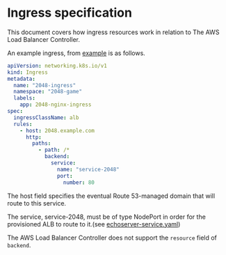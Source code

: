 # Ingress specification
This document covers how ingress resources work in relation to The AWS Load Balancer Controller.

An example ingress, from [example](../../tasks/2048/2048_full.yaml) is as follows.

```yaml
apiVersion: networking.k8s.io/v1
kind: Ingress
metadata:
  name: "2048-ingress"
  namespace: "2048-game"
  labels:
    app: 2048-nginx-ingress
spec:
  ingressClassName: alb
  rules:
    - host: 2048.example.com
      http:
        paths:
          - path: /*
            backend:
              service:
                name: "service-2048"
                port:
                  number: 80
```

The host field specifies the eventual Route 53-managed domain that will route to this service.

The service, service-2048, must be of type NodePort in order for the provisioned ALB to route to it.(see [echoserver-service.yaml](../../tasks/echoservice/echoserver-service.yaml))

The AWS Load Balancer Controller does not support the `resource` field of `backend`.
